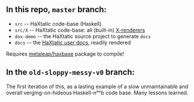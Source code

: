 ## In this repo, `master` branch:

- `src` -- HaXtatic code-base (Haskell)
- `src/X` -- HaXtatic code-base: all (built-in) [X-renderers](http://metaleap.github.io/haxtatic/xtypes/index.html)
- `dox-demo` -- the HaXtatic source project to generate `docs`
- `docs` -- the [HaXtatic user docs](http://metaleap.github.io/haxtatic/), readily rendered

Requires [metaleap/haxbase](http://github.com/metaleap/haxbase) package to compile!


## In the `old-sloppy-messy-v0` branch:

The first iteration of this, as a lasting example of a slow unmaintainable and
overall verging-on-hideous Haskell-n°°b code base. Many lessons learned.
